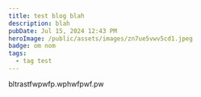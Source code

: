 ```yaml
---
title: test blog blah
description: blah
pubDate: Jul 15, 2024 12:43 PM
heroImage: /public/assets/images/zn7ue5vwv5cd1.jpeg
badge: om nom
tags:
  - tag test
---
```


bltrastfwpwfp.wphwfpwf.pw
